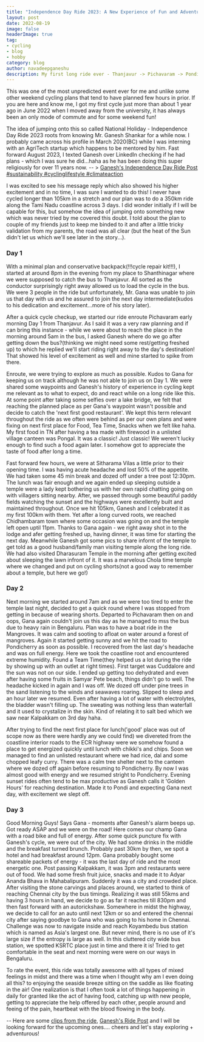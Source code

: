 ```yaml
---
title: "Independence Day Ride 2023: A New Experience of Fun and Adventure"
layout: post
date: 2022-08-19
image: false
headerImage: true
tag:
- cycling
- blog
- hobby
category: blog
author: navadeepganeshu
description: My first long ride ever - Thanjavur -> Pichavaram -> Pondicherry -> Chennai!
---
```


This was one of the most unpredicted event ever for me and unlike some other weekend cycling plans that tend to have planned few hours in prior. If you are here and know me, I got my first cycle just more than about 1 year ago in June 2022 when I moved away from the university, it has always been an only mode of commute and for some weekend fun! 

The idea of jumping onto this so called National Holiday - Independence Day Ride 2023 roots from knowing Mr. Ganesh Shankar for a while now. I probably came across his profile in March 2020(BC) while I was interning with an AgriTech startup which happens to be  mentored by him. Fast forward August 2023, I texted Ganesh over LinkedIn checking if he had plans - which I was sure he did...haha as he has been doing this super religiously for over 11 years now.
-- > [Ganesh's Independence Day Ride Post #sustainability #cyclinglifestyle #climateaction](https://www.linkedin.com/posts/ganesh-shankar_sustainability-cyclinglifestyle-climateaction-activity-6965389172777893888-BPMJ/?utm_source=share&utm_medium=member_desktop)

I was excited to see his message reply which also showed his higher excitement and in no time, I was sure I wanted to do this! I never have cycled longer than 105km in a stretch and our plan was to do a 350km ride along the Tami Nadu coastline across 3 days. I did wonder initially if I will be capable for this, but somehow the idea of jumping onto something new which was never tried by me covered this doubt. I told about the plan to couple of my friends just to keep me binded to it and after a little tricky validation from my parents, the road was all clear (but the heat of the Sun didn't let us which we'll see later in the story...).

### Day 1

With a minimal plan and conservative backpack(!!!cycle repair kit!!!), I started at around 8pm in the evening from my place to Shanthinagar where we were supposed to catch the bus to Thanjavur. All sorted as the conductor surprisingly right away allowed us to load the cycle in the bus. We were 3 people in the ride but unfortunately, Mr. Gana was unable to join us that day with us and he assured to join the next day intermediate(kudos to his dedication and excitement...more of his story later).

After a quick cycle checkup, we started our ride enroute Pichavaram early morning Day 1 from Thanjavur. As I said it was a very raw planning and if can bring this instance - while we were about to reach the place in the morning around 5am in the bus, I asked Ganesh where do we go after getting down the bus?(thinking we might need some rest/getting freshed up) to which he replied we'll start riding right away to the day's destination! That showed his level of excitement as well and mine started to spike from there.

Enroute, we were trying to explore as much as possible. Kudos to Gana for keeping us on track although he was not able to join us on Day 1. We were shared some waypoints and Ganesh's history of experience in cycling kept me relevant as to what to expect, do and react while on a long ride like this. At some point after taking some selfies over a lake bridge, we felt that reaching the planned place as per Gana's waypoint wasn't possible and decide to catch the 'next first good restaurant'. We kept this term relevant throughout the ride as we often were behind as per our own plans and were fixing on next first place for Food, Tea Time, Snacks when we felt like haha. My first food in TN after having a tea made with firewood in a unlisted village canteen was Pongal. It was a classic! Just classic! We weren't lucky enough to find such a food again later. I somehow got to appreciate the taste of food after long a time.

Fast forward few hours, we were at Sitharama Vilas a little prior to their opening time. I was having acute headache and lost 50% of the appetite. We had taken some 45 min break and dozed off under a tree post 12:30pm. The lunch was fair enough and we again ended up sleeping outside a temple were a lady kept bothering us with her own rapid chatting going on with villagers sitting nearby. After, we passed through some beautiful paddy fields watching the sunset and the highways were excellently built and maintained throughout. Once we hit 105km, Ganesh and I celebrated it as my first 100km with them. Yet after a long curved roots, we reached Chidhambaram town where some occasion was going on and the temple left open uptil 11pm. Thanks to Gana again  - we right away shot in to the lodge and afer getting freshed up, having dinner, it was time for starting the next day. Meanwhile Ganesh got some pics to share infornt of the temple to get told as a good husband/family man visiting temple along the long ride. We had also visited Dharasuram Temple in the morning after getting excited about sleeping the lawn infront of it. It was a marvelous Chola time temple where we changed and put on cycling shorts(not a good way to remember about a temple, but here we go!)

### Day 2

Next morning we started around 7am and as we were too tired to enter the temple last night, decided to get a quick round where I was stopped from getting in because of wearing shorts. Departed to Pichavaram then on and oops, Gana again couldn't join us this day as he managed to mss the bus due to heavy rain in Bengaluru. Plan was to have a boat ride in the Mangroves. It was calm and sooting to afloat on water around a forest of mangroves. Again it started getting sunny and we hit the road to  Pondicherry as soon as possible. I recovered from the last day's headache and was on full energy. Here we took the coastline root and encountered extreme humidity. Found a Team Time(they helped us a lot during the ride by showing up with an outlet at right times). First target was Cuddalore and the sun was not on our side. I ended up getting too dehydrated and even after having some fruits in Samyar Pete beach, things didn't go to well. The headache kicked in again and I was off. We dozed off under pine trees in the sand listening to the winds and seawaves roaring. Slipped to sleep and an hour later we resumed. Even after having a lot of water with electrolytes, the bladder wasn't filling up. The sweating was nothing less than waterfall and it used to crystalize in the skin. Kind of relating it to salt bed which we saw near Kalpakkam on 3rd day haha.

After trying to find the next first place for lunch('good' place was out of scope now as there were hardly any we could find) we divereted from the coastline interior roads to the ECR highway were we somehow found a place to get energized quickly until lunch with chikki's and chips. Soon we managed to find an unlisted restaurant where we had rice, dal and some chopped leafy curry. There was a calm tree shelter next to the canteen where we dozed off again before resuming to Pondicherry. By now I was almost good with energy and we resumed stright to Pondicherry. Evening sunset rides often tend to be max productive as Ganesh calls it 'Golden Hours' for reaching destination. Made it to Pondi and expecting Gana next day, with excitement we slept off. 

### Day 3

Good Morning Guys! Says Gana - moments after Ganesh's alarm beeps up. Got ready ASAP and we were on the road! Here comes our champ Gana with a road bike and full of energy. After some quick puncture fix with Ganesh's cycle, we were out of the city. We had some drinks in the middle and the breakfast turned brunch. Probably past 30km by then, we spot a hotel and had breakfast around 12pm. Gana probably bought some shareable packets of energy - it was the last day of ride and the most energetic one. Post passing Kalpakkam, it was 3pm and restaurants were out of food. We had some fresh fruit juice, snacks and made it to Adyar Ananda Bhava in Mahabalipuram. Suddenly it was a city and crowded place. After visiting the stone carvings and places around, we started to think of reaching Chennai city by the bus timings. Realizing it was still 55kms and having 3 hours in hand, we decide to go as far it reaches till 830pm and then fast forward with an autorickshaw. Somewhere in midst the highway, we decide to call for an auto until next 12km or so and entered the chennai city after saying goodbye to Gana who was going to his home in Chennai. Challenge was now to navigate inside and reach Koyambedu bus station which is named as Asia's largest one. But never mind, there is no use of it's large size if the entropy is large as well. In this cluttered city wide bus station, we spotted KSRTC place just in time and there it is! Tried to get comfortable in the seat and next morning were were on our ways in Bengaluru. 

To rate the event, this ride was totally awesome with all types of mixed feelings in midst and there was a time when I thought why am I even doing all this? to enjoying the seaside breeze sitting on the saddle as like floating in the air! One realization is that I often took a lot of things happening in daily for granted like the act of having food, catching up with new people, getting to appreciate the help offered by each other, people around and feeing of the pain, heartbeat with the blood flowing in the body. 

-- Here are some [clips from the ride](https://photos.app.goo.gl/yZKoJaJhasRBjEtS8), [Ganesh's Ride Post](https://www.linkedin.com/feed/update/urn:li:activity:7099476155170254848) and I will be looking forward for the upcoming ones.... cheers and let's stay exploring + adventurous!